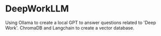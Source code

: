 # DeepWorkLLM
Using Ollama to create a local GPT to answer questions related to 'Deep Work'. ChromaDB and Langchain to create a vector database. 
